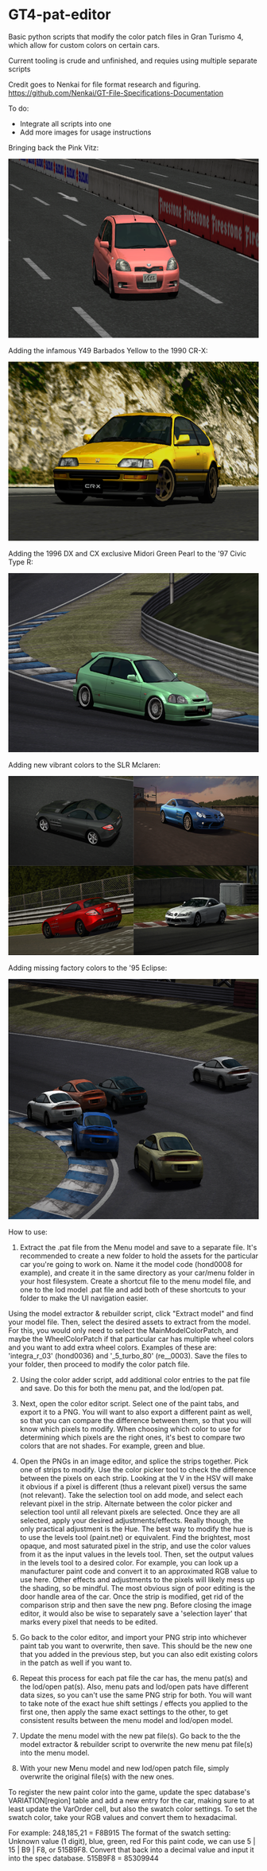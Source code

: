 # GT4-pat-editor
Basic python scripts that modify the color patch files in Gran Turismo 4, which allow for custom colors on certain cars.

Current tooling is crude and unfinished, and requies using multiple separate scripts

Credit goes to Nenkai for file format research and figuring.
https://github.com/Nenkai/GT-File-Specifications-Documentation

To do:
- Integrate all scripts into one
- Add more images for usage instructions

Bringing back the Pink Vitz:
<p align="center">
  <img width="640" height="360" src="https://github.com/Silentwarior112/GT4-pat-editor/blob/main/pink%20vitz.png">
</p>

Adding the infamous Y49 Barbados Yellow to the 1990 CR-X:
<p align="center">
  <img width="640" height="360" src="https://github.com/Silentwarior112/GT4-pat-editor/blob/main/yellowcrx.png">
</p>

Adding the 1996 DX and CX exclusive Midori Green Pearl to the '97 Civic Type R:
<p align="center">
  <img width="640" height="360" src="https://github.com/Silentwarior112/GT4-pat-editor/blob/main/midoricivic.png">
</p>

Adding new vibrant colors to the SLR Mclaren:
<p align="center">
  <img width="640" height="360" src="https://github.com/Silentwarior112/GT4-pat-editor/blob/main/slr%20mclarens.png">
</p>

Adding missing factory colors to the '95 Eclipse:
<p align="center">
  <img width="640" height="483" src="https://github.com/Silentwarior112/GT4-pat-editor/blob/main/eclipses.PNG">
</p>

How to use:

1. Extract the .pat file from the Menu model and save to a separate file.
It's recommended to create a new folder to hold the assets for the particular car you're going to work on.
Name it the model code (hond0008 for example), and create it in the same directory as your car/menu folder in your host filesystem.
Create a shortcut file to the menu model file, and one to the lod model .pat file and add both of these shortcuts to your folder to make
the UI navigation easier.

Using the model extractor & rebuilder script, click "Extract model" and find your model file.
Then, select the desired assets to extract from the model.
For this, you would only need to select the MainModelColorPatch, and maybe the WheelColorPatch if
that particular car has multiple wheel colors and you want to add extra wheel colors.
Examples of these are: 'integra_r_03' (hond0036) and '_5_turbo_80' (re__0003).
Save the files to your folder, then proceed to modify the color patch file.

2. Using the color adder script, add additional color entries to the pat file and save.
Do this for both the menu pat, and the lod/open pat.

3. Next, open the color editor script. Select one of the paint tabs, and export
it to a PNG. You will want to also export a different paint as well, so that you
can compare the difference between them, so that you will know which pixels to modify.
When choosing which color to use for determining which pixels are the right ones,
it's best to compare two colors that are not shades.
For example, green and blue.

4. Open the PNGs in an image editor, and splice the strips together.
Pick one of strips to modify.
Use the color picker tool to check the difference between the pixels
on each strip. Looking at the V in the HSV will make it obvious
if a pixel is different (thus a relevant pixel) versus the same (not relevant).
Take the selection tool on add mode, and
select each relevant pixel in the strip.
Alternate between the color picker and selection tool until all relevant pixels are selected.
Once they are all selected, apply your desired adjustments/effects.
Really though, the only practical adjustment is the Hue.
The best way to modify the hue is to use the levels tool (paint.net)
or equivalent. Find the brightest, most opaque, and most saturated pixel in the strip,
and use the color values from it as the input values in the levels tool.
Then, set the output values in the levels tool to a desired color.
For example, you can look up a manufacturer paint code and
convert it to an approximated RGB value to use here.
Other effects and adjustments to the pixels will likely
mess up the shading, so be mindful.
The most obvious sign of poor editing is the door handle area of the car.
Once the strip is modified, get rid of the comparison strip and
then save the new png.
Before closing the image editor, it would also be wise to
separately save a 'selection layer' that marks every pixel that needs to be edited.

5. Go back to the color editor, and import your PNG strip into whichever paint tab you want to overwrite, then save.
This should be the new one that you added in the previous step, but you can also edit existing colors
in the patch as well if you want to.

6. Repeat this process for each pat file the car has, the menu pat(s) and the lod/open pat(s).
Also, menu pats and lod/open pats have different data sizes, so you can't use the same PNG strip for
both. You will want to take note of the exact hue shift settings / effects you applied to the first one,
then apply the same exact settings to the other, to get consistent results between the menu model and lod/open model.

7. Update the menu model with the new pat file(s).
Go back to the the model extractor & rebuilder script to overwrite the new menu pat file(s) into the menu model.

8. With your new Menu model and new lod/open patch file, simply overwrite the original file(s) with the new ones.

To register the new paint color into the game, update the spec database's VARIATION[region] table
and add a new entry for the car, making sure to at least update the VarOrder cell, but also
the swatch color settings. 
To set the swatch color, take your RGB values and convert them to hexadacimal.

For example: 248,185,21 = F8B915
The format of the swatch setting: Unknown value (1 digit), blue, green, red
For this paint code, we can use 5 | 15 | B9 | F8, or 515B9F8.
Convert that back into a decimal value and input it into the spec database.
515B9F8 = 85309944

